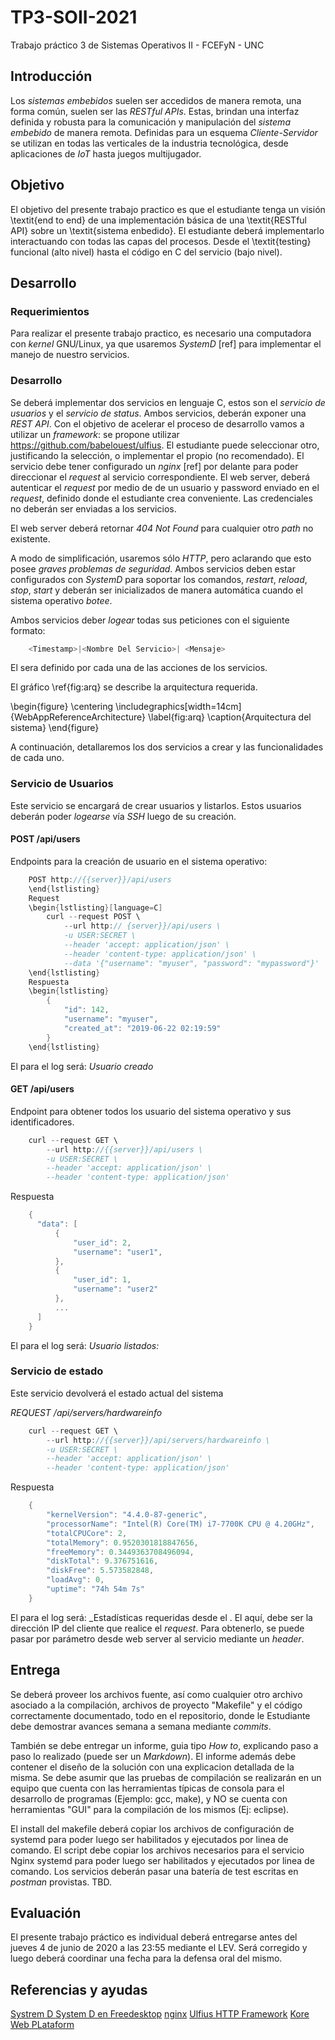 # TP3-SOII-2021
Trabajo práctico 3 de Sistemas Operativos II - FCEFyN - UNC

## Introducción
Los _sistemas embebidos_ suelen ser accedidos de manera remota, una forma común, suelen ser las _RESTful APIs_. Estas, brindan una interfaz definida y robusta para la comunicación y manipulación del _sistema embebido_ de manera remota. Definidas para un esquema _Cliente-Servidor_ se utilizan en todas las verticales de la industria tecnológica, desde aplicaciones de _IoT_ hasta juegos multijugador.

## Objetivo
El objetivo del presente trabajo practico es que el estudiante tenga un visión \textit{end to end} de una implementación básica de una \textit{RESTful API} sobre un \textit{sistema enbedido}.
El estudiante deberá implementarlo interactuando con todas las capas del procesos. Desde el \textit{testing} funcional (alto nivel) hasta el código en C del servicio (bajo nivel).

## Desarrollo
### Requerimientos
Para realizar el presente trabajo practico, es necesario una computadora con _kernel_ GNU/Linux, ya que usaremos _SystemD_ [ref] para implementar el manejo de nuestro servicios.

### Desarrollo
Se deberá implementar dos servicios en lenguaje C, estos son el _servicio de usuarios_ y el _servicio de status_. Ambos servicios, deberán exponer una _REST API_. Con el objetivo de acelerar el proceso de desarrollo vamos a utilizar un _framework_: se propone utilizar https://github.com/babelouest/ulfius. El estudiante puede seleccionar otro, justificando la selección, o implementar el propio (no recomendado).
El servicio debe tener configurado un _nginx_ [ref] por delante para poder direccionar el _request_ al servicio correspondiente.
El web server, deberá autenticar el _request_ por medio de de un usuario y password enviado en el _request_, definido donde el estudiante crea conveniente. Las credenciales no deberán ser enviadas a los servicios. 

El web server deberá  retornar _404 Not Found_ para cualquier otro _path_ no existente.

A modo de simplificación, usaremos sólo _HTTP_, pero aclarando que esto posee *graves problemas de seguridad*.
Ambos servicios deben estar configurados con _SystemD_ para soportar los comandos, _restart_, _reload_, _stop_, _start_ y deberán ser inicializados de manera automática cuando el sistema operativo _botee_.

Ambos servicios deber _logear_ todas sus peticiones con el siguiente formato:

```sh
    <Timestamp>|<Nombre Del Servicio>| <Mensaje>
```

El _<Mensaje>_ sera definido por cada una de las acciones de los servicios.

El gráfico \ref{fig:arq} se describe la arquitectura requerida.

\begin{figure}
    \centering
    \includegraphics[width=14cm]{WebAppReferenceArchitecture}
    \label{fig:arq}
    \caption{Arquitectura del sistema}
\end{figure}


A continuación, detallaremos los dos servicios a crear y las funcionalidades de cada uno.

### Servicio de Usuarios
Este servicio se encargará de crear usuarios y listarlos. Estos usuarios deberán poder _logearse_ vía _SSH_ luego de su creación.

#### POST /api/users
Endpoints para la creación de usuario en el sistema operativo:

```C
    POST http://{{server}}/api/users
    \end{lstlisting}
    Request
    \begin{lstlisting}[language=C]
        curl --request POST \
            --url http:// {server}}/api/users \
            -u USER:SECRET \
            --header 'accept: application/json' \
            --header 'content-type: application/json' \
            --data '{"username": "myuser", "password": "mypassword"}'
    \end{lstlisting}
    Respuesta
    \begin{lstlisting}
        {
            "id": 142,
            "username": "myuser",
            "created_at": "2019-06-22 02:19:59"
        }
    \end{lstlisting}
```
El _<Mensaje>_ para el log será: _Usuario <Id> creado_
  
#### GET /api/users
Endpoint para obtener todos los usuario del sistema operativo y sus identificadores.
```C
    curl --request GET \
        --url http://{{server}}/api/users \
        -u USER:SECRET \
        --header 'accept: application/json' \
        --header 'content-type: application/json'
```
Respuesta
```C
    {
      "data": [
          {
              "user_id": 2,
              "username": "user1",  
          },
          {
              "user_id": 1,
              "username": "user2"
          },
          ...
      ]
    }
```
El  _<Mensaje>_ para el log será:  _Usuario listados: <cantidad de usuario del SO>_
### Servicio de estado
Este servicio devolverá el estado actual del sistema

*REQUEST /api/servers/hardwareinfo*

```C
    curl --request GET \
        --url http://{{server}}/api/servers/hardwareinfo \
        -u USER:SECRET \
        --header 'accept: application/json' \
        --header 'content-type: application/json'
```

Respuesta
```C
    {
        "kernelVersion": "4.4.0-87-generic",
        "processorName": "Intel(R) Core(TM) i7-7700K CPU @ 4.20GHz",
        "totalCPUCore": 2,
        "totalMemory": 0.9520301818847656,
        "freeMemory": 0.3449363708496094,
        "diskTotal": 9.376751616,
        "diskFree": 5.573582848,
        "loadAvg": 0,
        "uptime": "74h 54m 7s"
    }
```
El _<Mensaje>_ para el log será: _Estadísticas requeridas desde el _<host>_.
El _<host>_ aquí, debe ser la dirección IP del cliente que realice el _request_.
Para obtenerlo, se puede pasar por parámetro desde web server al servicio mediante un _header_.
  
 
## Entrega
Se deberá proveer los archivos fuente, así como cualquier otro archivo asociado a la compilación, archivos de proyecto "Makefile" y el código correctamente documentado, todo en el repositorio, donde le Estudiante debe demostrar avances semana a semana mediante _commits_.

También se debe entregar un informe, guia tipo _How to_, explicando paso a paso lo realizado (puede ser un _Markdown_). El informe además debe contener el diseño de la solución con una explicacion detallada de la misma. Se debe asumir que las pruebas de compilación se realizarán en un equipo que cuenta con las herramientas típicas de consola para el desarrollo de programas (Ejemplo: gcc, make), y NO se cuenta con herramientas "GUI" para la compilación de los mismos (Ej: eclipse).

El install del makefile deberá copiar los archivos de configuración de systemd para poder luego ser habilitados y ejecutados por linea de comando.
El script debe copiar los archivos necesarios para el servicio Nginx systemd para poder luego ser habilitados y ejecutados por linea de comando.
Los servicios deberán pasar una batería de test escritas en _postman_ provistas. TBD.


## Evaluación
El presente trabajo práctico es individual deberá entregarse antes del jueves 4 de junio de 2020 a las 23:55 mediante el LEV.  Será corregido y luego deberá coordinar una fecha para la defensa oral del mismo.

## Referencias y ayudas
[Systrem D ](https://systemd.io/)
[System D en Freedesktop](https://www.freedesktop.org/wiki/Software/systemd/)
[nginx](https://docs.nginx.com/)
[Ulfius HTTP Framework](https://github.com/babelouest/ulfius)
[Kore Web PLataform](https://kore.io/)

